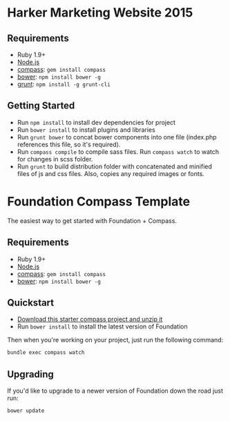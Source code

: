 # Harker Marketing Website 2015

## Requirements

  * Ruby 1.9+
  * [Node.js](http://nodejs.org)
  * [compass](http://compass-style.org/): `gem install compass`
  * [bower](http://bower.io): `npm install bower -g`
  * [grunt](http://gruntjs.com/): `npm install -g grunt-cli`

## Getting Started

  * Run `npm install` to install dev dependencies for project
  * Run `bower install` to install plugins and libraries
  * Run `grunt bower` to concat bower components into one file (index.php references this file, so it's required).
  * Run `compass compile` to compile sass files. Run `compass watch` to watch for changes in scss folder.
  * Run `grunt` to build distribution folder with concatenated and minified files of js and css files. Also, copies any required images or fonts.

# Foundation Compass Template

The easiest way to get started with Foundation + Compass.

## Requirements

  * Ruby 1.9+
  * [Node.js](http://nodejs.org)
  * [compass](http://compass-style.org/): `gem install compass`
  * [bower](http://bower.io): `npm install bower -g`

## Quickstart

  * [Download this starter compass project and unzip it](https://github.com/zurb/foundation-compass-template/archive/master.zip)
  * Run `bower install` to install the latest version of Foundation
  
Then when you're working on your project, just run the following command:

```bash
bundle exec compass watch
```

## Upgrading

If you'd like to upgrade to a newer version of Foundation down the road just run:

```bash
bower update
```
